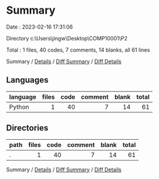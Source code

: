 # Summary

Date : 2023-02-16 17:31:06

Directory c:\\Users\\jingw\\Desktop\\COMP10001\\P2

Total : 1 files,  40 codes, 7 comments, 14 blanks, all 61 lines

Summary / [Details](details.md) / [Diff Summary](diff.md) / [Diff Details](diff-details.md)

## Languages
| language | files | code | comment | blank | total |
| :--- | ---: | ---: | ---: | ---: | ---: |
| Python | 1 | 40 | 7 | 14 | 61 |

## Directories
| path | files | code | comment | blank | total |
| :--- | ---: | ---: | ---: | ---: | ---: |
| . | 1 | 40 | 7 | 14 | 61 |

Summary / [Details](details.md) / [Diff Summary](diff.md) / [Diff Details](diff-details.md)